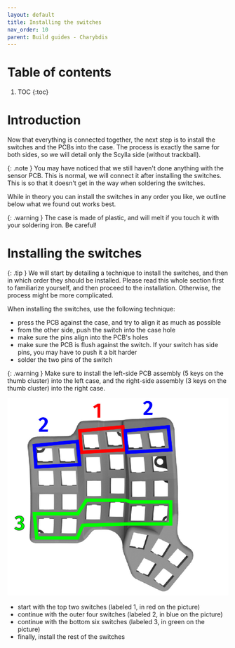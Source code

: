 ```yaml
---
layout: default
title: Installing the switches
nav_order: 10
parent: Build guides - Charybdis
---
```


# Table of contents

1. TOC
{:toc}

# Introduction

Now that everything is connected together, the next step is to install the switches and the PCBs into the case. The process is exactly the same for both sides, so we will detail only the Scylla side (without trackball).

{: .note }
You may have noticed that we still haven't done anything with the sensor PCB. This is normal, we will connect it after installing the switches. This is so that it doesn't get in the way when soldering the switches.

While in theory you can install the switches in any order you like, we outline below what we found out works best.


{: .warning }
The case is made of plastic, and will melt if you touch it with your soldering iron. Be careful!

# Installing the switches

{: .tip }
We will start by detailing a technique to install the switches, and then in which order they should be installed. Please read this whole section first to familiarize yourself, and then proceed to the installation. Otherwise, the process might be more complicated.

When installing the switches, use the following technique:
- press the PCB against the case, and try to align it as much as possible
- from the other side, push the switch into the case hole
- make sure the pins align into the PCB's holes
- make sure the PCB is flush against the switch. If your switch has side pins, you may have to push it a bit harder
- solder the two pins of the switch

{: .warning }
Make sure to install the left-side PCB assembly (5 keys on the thumb cluster) into the left case, and the right-side assembly (3 keys on the thumb cluster) into the right case.

![](../assets/pics/guides/charybdis/48.jpg)

- start with the top two switches (labeled 1, in red on the picture)
- continue with the outer four switches (labeled 2, in blue on the picture)
- continue with the bottom six switches (labeled 3, in green on the picture)
- finally, install the rest of the switches
